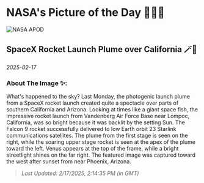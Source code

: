 
# NASA's Picture of the Day 🧑‍🚀💫

  ![NASA APOD](https://apod.nasa.gov/apod/image/2502/FishPlume_LaMontagne_2272.jpg)
  
  ## SpaceX Rocket Launch Plume over California 🪄🌌
  
  _2025-02-17_
  
  ### About The Image ✨: 
  
  What's happened to the sky? Last Monday, the photogenic launch plume from a SpaceX rocket launch created quite a spectacle over parts of southern California and Arizona.  Looking at times like a giant space fish, the impressive rocket launch from Vandenberg Air Force Base near Lompoc, California, was so bright because it was backlit by the setting Sun. The Falcon 9 rocket successfully delivered to low Earth orbit 23 Starlink communications satellites.  The plume from the first stage is seen on the right, while the soaring upper stage rocket is seen at the apex of the plume toward the left. Venus appears at the top of the frame, while a bright streetlight shines on the far right.  The featured image was captured toward the west after sunset from near Phoenix, Arizona.
  
  
  
  > _Last Updated: 2/17/2025, 2:14:35 PM (in GMT)_
  